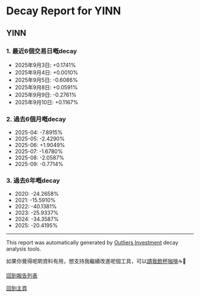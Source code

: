 # Decay Report for YINN

## YINN

### 1. 最近6個交易日嘅decay

- 2025年9月3日: +0.1741%
- 2025年9月4日: +0.0010%
- 2025年9月5日: -0.6086%
- 2025年9月8日: +0.0591%
- 2025年9月9日: -0.2761%
- 2025年9月10日: +0.1167%

### 2. 過去6個月嘅decay

- 2025-04: -7.8915%
- 2025-05: -2.4290%
- 2025-06: +1.9049%
- 2025-07: -1.6780%
- 2025-08: -2.0587%
- 2025-09: -0.7714%

### 3. 過去6年嘅decay

- 2020: -24.2658%
- 2021: -15.5910%
- 2022: -40.1381%
- 2023: -25.9337%
- 2024: -34.3587%
- 2025: -20.4195%

------------------------------
This report was automatically generated by [Outliers Investment](https://outliersecon.github.io/Outliers-Investment/) decay analysis tools.

如果你覺得呢啲資料有用，想支持我繼續改進呢個工具，可以[請我飲杯咖啡](https://buymeacoffee.com/outliersecon)☕🙏

[回到報告列表](https://outliersecon.github.io/Outliers-Investment/reports/reports_public)

[回到主頁](https://outliersecon.github.io/Outliers-Investment/)